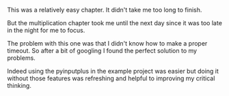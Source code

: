 This was a relatively easy chapter. It didn't take me too long to finish.

But the multiplication chapter took me until the next day since it was too late in the night for me to focus. 

The problem with this one was that I didn't know how to make a proper timeout. So after a bit of googling I found the perfect solution to my problems. 

Indeed using the pyinputplus in the example project was easier but doing it without those features was refreshing and helpful to improving my critical thinking.
